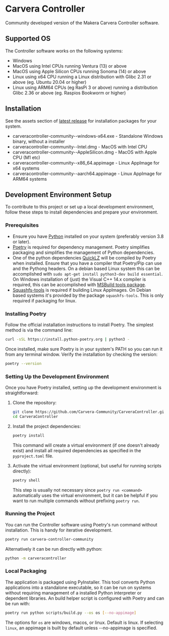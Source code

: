 # Carvera Controller

Community developed version of the Makera Carvera Controller software.

## Supported OS

The Controller software works on the following systems:

- Windows
- MacOS using Intel CPUs running Ventura (13) or above
- MacOS using Apple Silicon CPUs running Sonoma (14) or above
- Linux using x64 CPU running a Linux distribution with Glibc 2.31 or above (eg. Ubuntu 20.04 or higher)
- Linux using ARM64 CPUs (eg RasPi 3 or above) running a distribution Glibc 2.36 or above (eg. Raspios Bookworm or higher) 


## Installation

See the assets section of [latest release](https://github.com/carvera-community/carvera_controller/releases/latest) for installation packages for your system.

- carveracontroller-community-<version>-windows-x64.exe - Standalone Windows binary, without a installer
- carveracontroller-community-<version>-Intel.dmg - MacOS with Intel CPU
- carveracontroller-community-<version>-AppleSilicon.dmg - MacOS with Apple CPU (M1 etc)
- carveracontroller-community-<version>-x86_64.appimage - Linux AppImage for x64 systems
- carveracontroller-community-<version>-aarch64.appimage - Linux AppImage for ARM64 systems


## Development Environment Setup

To contribute to this project or set up a local development environment, follow these steps to install dependencies and prepare your environment.

### Prerequisites

- Ensure you have [Python](https://www.python.org/downloads/) installed on your system (preferably version 3.8 or later).
- [Poetry](https://python-poetry.org/) is required for dependency management. Poetry simplifies packaging and simplifies the management of Python dependencies.
- One of the python dependencies [QuickLZ](https://pypi.org/project/pyquicklz/) will be compiled by Poetry when installed. Ensure that you have a compiler that Poetry/Pip can use and the Pythong headers. On a debian based Linux system this can be accomplished with `sudo apt-get install python3-dev build essential`. On Windows installation of (just) the Visual C++ 14.x compiler is required, this can be accomplished with [MSBuild tools package](https://wiki.python.org/moin/WindowsCompilers#Microsoft_Visual_C.2B-.2B-_14.2_standalone:_Build_Tools_for_Visual_Studio_2019_.28x86.2C_x64.2C_ARM.2C_ARM64.29). 
- [Squashfs-tools](https://github.com/plougher/squashfs-tools) is required if building Linux AppImages. On Debian based systems it's provided by the package `squashfs-tools`. This is only required if packaging for linux.

### Installing Poetry

Follow the official installation instructions to install Poetry. The simplest method is via the command line:

```bash
curl -sSL https://install.python-poetry.org | python3 -
```

Once installed, make sure Poetry is in your system's PATH so you can run it from any terminal window. Verify the installation by checking the version:

```bash
poetry --version
```

### Setting Up the Development Environment

Once you have Poetry installed, setting up the development environment is straightforward:

1. Clone the repository:

   ```bash
   git clone https://github.com/Carvera-Community/CarveraController.git
   cd CarveraController
   ```

2. Install the project dependencies:

   ```bash
   poetry install
   ```

   This command will create a virtual environment (if one doesn't already exist) and install all required dependencies as specified in the `pyproject.toml` file.

3. Activate the virtual environment (optional, but useful for running scripts directly):

   ```bash
   poetry shell
   ```

   This step is usually not necessary since `poetry run <command>` automatically uses the virtual environment, but it can be helpful if you want to run multiple commands without prefixing `poetry run`.

### Running the Project

You can run the Controller software using Poetry's run command without installation. This is handy for iterative development. 

```bash
poetry run carvera-controller-community
```

Alternatively it can be run directly with python:

```bash
python -m carveracontroller
```

### Local Packaging

The application is packaged using PyInstaller. This tool converts Python applications into a standalone executable, so it can be run on systems without requiring management of a installed Python interpreter or dependent libraries. An build helper script is configured with Poetry and can be run with:

```bash
poetry run python scripts/build.py --os os [--no-appimage]
```

The options for `os` are windows, macos, or linux. Default is linux. If selecting `linux`, an appimage is built by default unless --no-appimage is specified.
